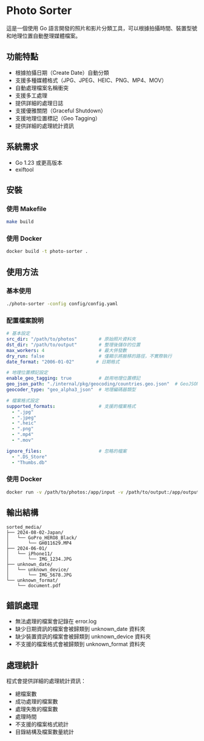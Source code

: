 # Photo Sorter

這是一個使用 Go 語言開發的照片和影片分類工具，可以根據拍攝時間、裝置型號和地理位置自動整理媒體檔案。

## 功能特點

- 根據拍攝日期（Create Date）自動分類
- 支援多種媒體格式（JPG、JPEG、HEIC、PNG、MP4、MOV）
- 自動處理檔案名稱衝突
- 支援多工處理
- 提供詳細的處理日誌
- 支援優雅關閉（Graceful Shutdown）
- 支援地理位置標記（Geo Tagging）
- 提供詳細的處理統計資訊

## 系統需求

- Go 1.23 或更高版本
- exiftool

## 安裝

### 使用 Makefile

```bash
make build
```

### 使用 Docker

```bash
docker build -t photo-sorter .
```

## 使用方法

### 基本使用

```bash
./photo-sorter -config config/config.yaml
```

### 配置檔案說明

```yaml
# 基本設定
src_dir: "/path/to/photos"        # 原始照片資料夾
dst_dir: "/path/to/output"        # 整理後儲存的位置
max_workers: 4                    # 最大併發數
dry_run: false                    # 僅顯示將搬移的路徑，不實際執行
date_format: "2006-01-02"        # 日期格式

# 地理位置標記設定
enable_geo_tagging: true          # 啟用地理位置標記
geo_json_path: "./internal/pkg/geocoding/countries.geo.json"  # GeoJSON 檔案路徑
geocoder_type: "geo_alpha3_json"  # 地理編碼器類型

# 檔案格式設定
supported_formats:                # 支援的檔案格式
  - ".jpg"
  - ".jpeg"
  - ".heic"
  - ".png"
  - ".mp4"
  - ".mov"

ignore_files:                     # 忽略的檔案
  - ".DS_Store"
  - "Thumbs.db"
```

### 使用 Docker

```bash
docker run -v /path/to/photos:/app/input -v /path/to/output:/app/output photo-sorter -config config/config.yaml
```

## 輸出結構

```
sorted_media/
├── 2024-08-02-Japan/
│   └── GoPro_HERO8_Black/
│       └── GH011629.MP4
├── 2024-06-01/
│   └── iPhone11/
│       └── IMG_1234.JPG
├── unknown_date/
│   └── unknown_device/
│       └── IMG_5678.JPG
└── unknown_format/
    └── document.pdf
```

## 錯誤處理

- 無法處理的檔案會記錄在 error.log
- 缺少日期資訊的檔案會被歸類到 unknown_date 資料夾
- 缺少裝置資訊的檔案會被歸類到 unknown_device 資料夾
- 不支援的檔案格式會被歸類到 unknown_format 資料夾

## 處理統計

程式會提供詳細的處理統計資訊：
- 總檔案數
- 成功處理的檔案數
- 處理失敗的檔案數
- 處理時間
- 不支援的檔案格式統計
- 目錄結構及檔案數量統計

